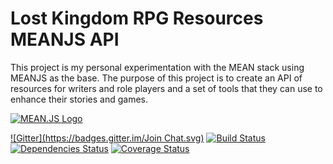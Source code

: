 # Lost Kingdom RPG Resources MEANJS API #

This project is my personal experimentation with the MEAN stack using MEANJS as the base. The purpose of this project is to create an API of resources for writers and role players and a set of tools that they can use to enhance their stories and games. 






[![MEAN.JS Logo](http://meanjs.org/img/logo-small.png)](https://github.com/meanjs/mean)

[![Gitter](https://badges.gitter.im/Join Chat.svg)](https://gitter.im/meanjs/mean?utm_source=badge&utm_medium=badge&utm_campaign=pr-badge&utm_content=badge)
[![Build Status](https://travis-ci.org/meanjs/mean.svg?branch=master)](https://travis-ci.org/meanjs/mean)
[![Dependencies Status](https://david-dm.org/meanjs/mean.svg)](https://david-dm.org/meanjs/mean)
[![Coverage Status](https://coveralls.io/repos/meanjs/mean/badge.svg?branch=master&service=github)](https://coveralls.io/github/meanjs/mean?branch=master)
